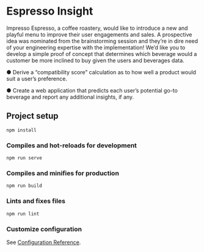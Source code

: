 # Espresso Insight

Impresso Espresso, a coffee roastery, would like to introduce a new and playful menu to improve their user engagements and sales. A prospective idea was nominated from the brainstorming session and they’re in dire need of your engineering expertise with the implementation! We’d like you to develop a simple proof of concept that determines which beverage would a customer be more inclined to buy given the users and beverages data.

● Derive a “compatibility score” calculation as to how well a product would suit a user’s preference.

● Create a web application that predicts each user’s potential go-to beverage and report any additional insights, if any.


## Project setup
```
npm install
```

### Compiles and hot-reloads for development
```
npm run serve
```

### Compiles and minifies for production
```
npm run build
```

### Lints and fixes files
```
npm run lint
```

### Customize configuration
See [Configuration Reference](https://cli.vuejs.org/config/).
